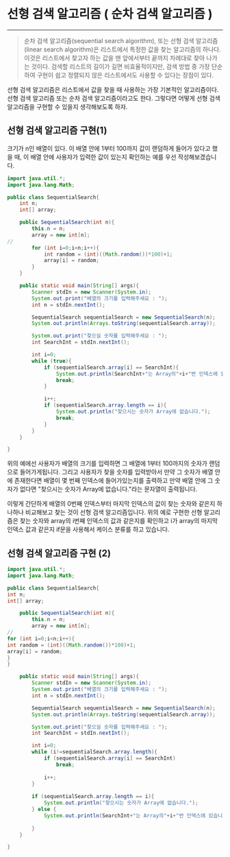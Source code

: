 # 선형 검색 알고리즘 ( 순차 검색 알고리즘 )

---- 

>순차 검색 알고리즘(sequential search algorithm), 또는 선형 검색 알고리즘(linear search algorithm)은 리스트에서 특정한 값을 찾는 알고리즘의 하나다. 
> 이것은 리스트에서 찾고자 하는 값을 맨 앞에서부터 끝까지 차례대로 찾아 나가는 것이다. 
> 검색할 리스트의 길이가 길면 비효율적이지만, 검색 방법 중 가장 단순하여 구현이 쉽고 정렬되지 않은 리스트에서도 사용할 수 있다는 장점이 있다.

선형 검색 알고리즘은 리스트에서 값을 찾을 때 사용하는 가장 기본적인 알고리즘이다. 선형 검색 알고리즘 또는 순차 검색 알고리즘이라고도 한다.
그렇다면 어떻게 선형 검색 알고리즘을 구현할 수 있을지 생각해보도록 하자.

## 선형 검색 알고리즘 구현(1)
크기가 n인 배열이 있다. 이 배열 안에 1부터 100까지 값이 랜덤하게 들어가 있다고 했을 때, 이 배열 안에 사용자가 입력한 값이 있는지 확인하는 예를 우선 작성해보겠습니다.
```java
import java.util.*;
import java.lang.Math;

public class SequentialSearch{
    int n;
    int[] array;

    public SequentialSearch(int n){
        this.n = n;
        array = new int[n];
// 
        for (int i=0;i<n;i++){
            int random = (int)((Math.random())*100)+1;
            array[i] = random;
        }
    }

    public static void main(String[] args){
        Scanner stdIn = new Scanner(System.in);
        System.out.print("배열의 크기를 입력해주세요 : ");
        int n = stdIn.nextInt();

        SequentialSearch sequentialSearch = new SequentialSearch(n);
        System.out.println(Arrays.toString(sequentialSearch.array));

        System.out.print("찾으실 숫자를 입력해주세요 : ");
        int SearchInt = stdIn.nextInt();

        int i=0;
        while (true){
            if (sequentialSearch.array[i] == SearchInt){
                System.out.println(SearchInt+"는 Array의"+i+"번 인덱스에 있습니다.");
                break;
            }

            i++;
            if (sequentialSearch.array.length == i){
                System.out.println("찾으시는 숫자가 Array에 없습니다.");
                break;
            }
        }
    }

}
 ```
위의 예에선 사용자가 배열의 크기를 입력하면 그 배열에 1부터 100까지의 숫자가 랜덤으로 들어가게됩니다. 그리고 사용자가 찾을 숫자를 입력받아서
만약 그 숫자가 배열 안에 존재한다면 배열이 몇 번째 인덱스에 들어가있는지를 출력하고 만약 배열 안에 그 숫자가 없다면 "찾으시는 숫자가 Array에 없습니다."라는 문자열이
출력됩니다.

이렇게 간단하게 배열의 0번째 인덱스부터 마지막 인덱스의 값이 찾는 숫자와 같은지 하나하나 비교해보고 찾는 것이 선형 검색 알고리즘입니다.
위의 예로 구현한 선형 알고리즘은 찾는 숫자와 array의 i번째 인덱스의 값과 같은지를 확인하고 i가 array의 마지막 인덱스 값과 같은지 if문을 사용해서
케이스 분류를 하고 있습니다.


## 선형 검색 알고리즘 구현 (2)
```java
import java.util.*;
import java.lang.Math;

public class SequentialSearch{
int n;
int[] array;

    public SequentialSearch(int n){
        this.n = n;
        array = new int[n];
//
for (int i=0;i<n;i++){
int random = (int)((Math.random())*100)+1;
array[i] = random;
}
}

    public static void main(String[] args){
        Scanner stdIn = new Scanner(System.in);
        System.out.print("배열의 크기를 입력해주세요 : ");
        int n = stdIn.nextInt();

        SequentialSearch sequentialSearch = new SequentialSearch(n);
        System.out.println(Arrays.toString(sequentialSearch.array));

        System.out.print("찾으실 숫자를 입력해주세요 : ");
        int SearchInt = stdIn.nextInt();

        int i=0;
        while (i!=sequentialSearch.array.length){
            if (sequentialSearch.array[i] == SearchInt)
                break;
            
            i++;
        }
        
        if (sequentialSearch.array.length == i){
            System.out.println("찾으시는 숫자가 Array에 없습니다.");          
        } else {
            System.out.println(SearchInt+"는 Array의"+i+"번 인덱스에 있습니다.");
              
        }
    }

}
```